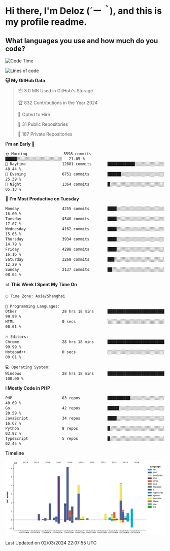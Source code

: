 # **Hi there, I'm Deloz (*´ー｀*), and this is my profile readme.**

## **What languages you use and how much do you code?**

<!--START_SECTION:waka-->
![Code Time](http://img.shields.io/badge/Code%20Time-3%2C390%20hrs%2015%20mins-blue)

![Lines of code](https://img.shields.io/badge/From%20Hello%20World%20I%27ve%20Written-34.9%20million%20lines%20of%20code-blue)

**🐱 My GitHub Data** 

> 📦 3.0 MB Used in GitHub's Storage 
 > 
> 🏆 832 Contributions in the Year 2024
 > 
> 💼 Opted to Hire
 > 
> 📜 31 Public Repositories 
 > 
> 🔑 187 Private Repositories 
 > 
**I'm an Early 🐤** 

```text
🌞 Morning                5598 commits        █████░░░░░░░░░░░░░░░░░░░░   21.05 % 
🌆 Daytime                12881 commits       ████████████░░░░░░░░░░░░░   48.44 % 
🌃 Evening                6751 commits        ██████░░░░░░░░░░░░░░░░░░░   25.39 % 
🌙 Night                  1364 commits        █░░░░░░░░░░░░░░░░░░░░░░░░   05.13 % 
```
📅 **I'm Most Productive on Tuesday** 

```text
Monday                   4255 commits        ████░░░░░░░░░░░░░░░░░░░░░   16.00 % 
Tuesday                  4540 commits        ████░░░░░░░░░░░░░░░░░░░░░   17.07 % 
Wednesday                4162 commits        ████░░░░░░░░░░░░░░░░░░░░░   15.65 % 
Thursday                 3934 commits        ████░░░░░░░░░░░░░░░░░░░░░   14.79 % 
Friday                   4298 commits        ████░░░░░░░░░░░░░░░░░░░░░   16.16 % 
Saturday                 3268 commits        ███░░░░░░░░░░░░░░░░░░░░░░   12.29 % 
Sunday                   2137 commits        ██░░░░░░░░░░░░░░░░░░░░░░░   08.04 % 
```


📊 **This Week I Spent My Time On** 

```text
🕑︎ Time Zone: Asia/Shanghai

💬 Programming Languages: 
Other                    28 hrs 18 mins      █████████████████████████   99.99 % 
HTML                     0 secs              ░░░░░░░░░░░░░░░░░░░░░░░░░   00.01 % 

🔥 Editors: 
Chrome                   28 hrs 18 mins      █████████████████████████   99.99 % 
Notepad++                0 secs              ░░░░░░░░░░░░░░░░░░░░░░░░░   00.01 % 

💻 Operating System: 
Windows                  28 hrs 18 mins      █████████████████████████   100.00 % 
```

**I Mostly Code in PHP** 

```text
PHP                      83 repos            ██████████░░░░░░░░░░░░░░░   40.69 % 
Go                       42 repos            █████░░░░░░░░░░░░░░░░░░░░   20.59 % 
JavaScript               34 repos            ████░░░░░░░░░░░░░░░░░░░░░   16.67 % 
Python                   8 repos             █░░░░░░░░░░░░░░░░░░░░░░░░   03.92 % 
TypeScript               5 repos             █░░░░░░░░░░░░░░░░░░░░░░░░   02.45 % 
```



**Timeline**

![Lines of Code chart](https://raw.githubusercontent.com/deloz/deloz/main/assets/bar_graph.png)


 Last Updated on 02/03/2024 22:07:55 UTC
<!--END_SECTION:waka-->
